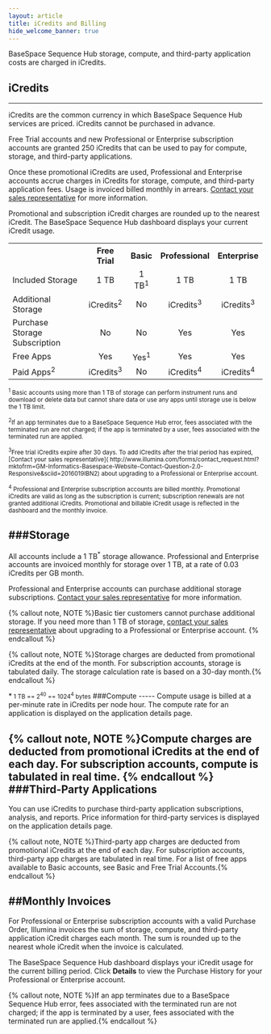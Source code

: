 ```yaml
---
layout: article
title: iCredits and Billing
hide_welcome_banner: true
---
```


BaseSpace Sequence Hub storage, compute, and third-party application costs are charged in iCredits. 

## iCredits
-----
iCredits are the common currency in which BaseSpace Sequence Hub services are priced. iCredits cannot be purchased in advance.

Free Trial accounts and new Professional or Enterprise subscription accounts are granted 250 iCredits that can be used to pay for compute, storage, and third-party applications. 

Once these promotional iCredits are used, Professional and Enterprise accounts accrue charges in iCredits for storage, compute, and third-party application fees. Usage is invoiced billed monthly in arrears. [Contact your sales representative]( http://www.illumina.com/forms/contact_request.html?mktofrm=GM-Informatics-Basespace-Website-Contact-Question-2.0-Responsive&sciid=2016019IBN2) for more information. 

Promotional and subscription iCredit charges are rounded up to the nearest iCredit. The BaseSpace Sequence Hub dashboard displays your current iCredit usage.


 <table class="table table-bordered" width ="75%">
            <col />
            <col />
            <col />
            <col />
            <col />
            <tr>
                <th>&#160;</th>
                <th style="text-align: center;">Free Trial</th>
                <th style="text-align: center;">Basic</th>
                <th style="text-align: center;">Professional</th>
                <th style="text-align: center;">Enterprise</th>
            </tr>
            <tr>
                <td>Included Storage</td>
                <td style="text-align: center;">1 TB</td>
                <td style="text-align: center;">1 TB<sup>1</sup></td>
                <td style="text-align: center;">1 TB</td>
                <td style="text-align: center;">1 TB</td>
            </tr>
            <tr>
                <td>Additional Storage</td>
                <td style="text-align: center;">iCredits<sup>2</sup></td>
                <td style="text-align: center;">No</td>
                <td style="text-align: center;">iCredits<sup>3</sup></td>
                <td style="text-align: center;">iCredits<sup>3</sup></td>
            </tr>
            <tr>
                <td>Purchase Storage Subscription</td>
                <td style="text-align: center;">No</td>
                <td style="text-align: center;">No</td>
                <td style="text-align: center;">Yes</td>
                <td style="text-align: center;">Yes</td>
            </tr>
            <tr>
                <td>Free Apps</td>
                <td style="text-align: center;">Yes</td>
                <td style="text-align: center;">Yes<sup>1</sup></td>
                <td style="text-align: center;">Yes</td>
                <td style="text-align: center;">Yes</td>
            </tr>
            <tr>
                <td>Paid Apps<sup>2</sup></td>
                <td style="text-align: center;">iCredits<sup>3</sup></td>
                <td style="text-align: center;">No</td>
                <td style="text-align: center;">iCredits<sup>4</sup></td>
                <td style="text-align: center;">iCredits<sup>4</sup></td>
            </tr>
        </table>

<p><small><sup>1</sup> Basic accounts using more than 1 TB of storage can perform instrument runs and download or delete data but cannot share data or use any apps until storage use is below the 1 TB limit. </small></p>


<p><small><sup>2</sup>If an app terminates due to a BaseSpace Sequence Hub error, fees associated with the terminated run are not charged; if the app is terminated by a user, fees associated with the terminated run are applied.</small><p>


<p><small><sup>3</sup>Free trial iCredits expire after 30 days. To add iCredits after the trial period has expired, [Contact your sales representative]( http://www.illumina.com/forms/contact_request.html?mktofrm=GM-Informatics-Basespace-Website-Contact-Question-2.0-Responsive&sciid=2016019IBN2) about upgrading to a Professional or Enterprise account.  </small><p>

<p><small><sup>4</sup> Professional and Enterprise subscription accounts are billed monthly. Promotional iCredits are valid as long as the subscription is current; subscription renewals are not granted additional iCredits. Promotional and billable iCredit usage is reflected in the dashboard and the monthly invoice.</small><p>

###Storage
-----
All accounts include a 1 TB<sup>*</sup> storage allowance. Professional and Enterprise accounts are invoiced monthly for storage over 1 TB, at a rate of 0.03 iCredits per GB month. 

Professional and Enterprise accounts can purchase additional storage subscriptions. [Contact your sales representative]( http://www.illumina.com/forms/contact_request.html?mktofrm=GM-Informatics-Basespace-Website-Contact-Question-2.0-Responsive&sciid=2016019IBN2) for more information.

{% callout note, NOTE %}Basic tier customers cannot purchase additional storage. If you need more than 1 TB of storage, [contact your sales representative]( http://www.illumina.com/forms/contact_request.html?mktofrm=GM-Informatics-Basespace-Website-Contact-Question-2.0-Responsive&sciid=2016019IBN2) about upgrading to a Professional or Enterprise account.  {% endcallout %}

{% callout note, NOTE %}Storage charges are deducted from promotional iCredits at the end of the month. For subscription accounts, storage is tabulated daily. The storage calculation rate is based on a 30-day month.{% endcallout %}

<p>*<small> 1 TB == 2<sup>40</sup> == 1024<sup>4</sup> bytes</small>
###Compute
-----
Compute usage is billed at a per-minute rate in iCredits per node hour. The compute rate for an application is displayed on the application details page.

{% callout note, NOTE %}Compute charges are deducted from promotional iCredits at the end of each day. For subscription accounts, compute is tabulated in real time. {% endcallout %}
###Third-Party Applications
-----
You can use iCredits to purchase third-party application subscriptions, analysis, and reports. Price information for third-party services is displayed on the application details page. 

{% callout note, NOTE %}Third-party app charges are deducted from promotional iCredits at the end of each day. For subscription accounts, third-party app charges are tabulated in real time. For a list of free apps available to Basic accounts, see Basic and Free Trial Accounts.{% endcallout %}

##Monthly Invoices
-----
For Professional or Enterprise subscription accounts with a valid Purchase Order, Illumina invoices the sum of storage, compute, and third-party application iCredit charges each month. The sum is rounded up to the nearest whole iCredit when the invoice is calculated.

The BaseSpace Sequence Hub dashboard displays your iCredit usage for the current billing period. Click **Details** to view the Purchase History for your Professional or Enterprise account.

{% callout note, NOTE %}If an app terminates due to a BaseSpace Sequence Hub error, fees associated with the terminated run are not charged; if the app is terminated by a user, fees associated with the terminated run are applied.{% endcallout %}

